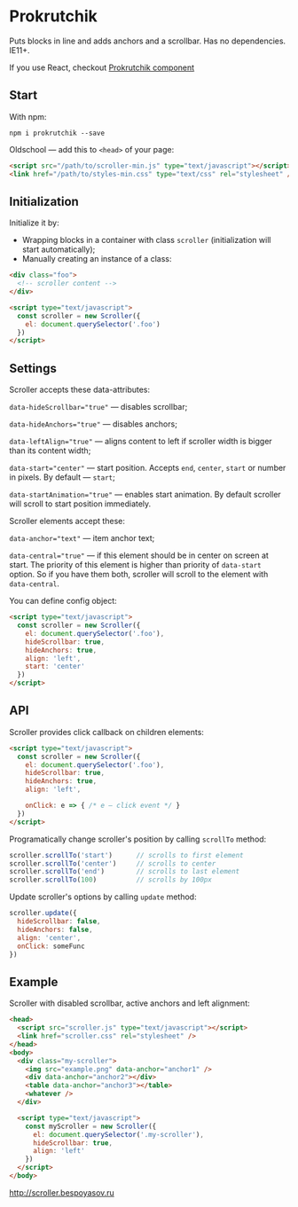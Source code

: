 # Prokrutchik

Puts blocks in line and adds anchors and a scrollbar. Has no dependencies. IE11+.

If you use React, checkout [Prokrutchik component](https://github.com/bespoyasov/react-scroller)

## Start

With npm:
```
npm i prokrutchik --save
```

Oldschool — add this to `<head>` of your page:

```html
<script src="/path/to/scroller-min.js" type="text/javascript"></script>
<link href="/path/to/styles-min.css" type="text/css" rel="stylesheet" />
```

## Initialization

Initialize it by:

* Wrapping blocks in a container with class `scroller` (initialization will start automatically);
* Manually creating an instance of a class:

```html
<div class="foo">
  <!-- scroller content -->
</div>

<script type="text/javascript"> 
  const scroller = new Scroller({ 
    el: document.querySelector('.foo') 
  })
</script>
```

## Settings

Scroller accepts these data-attributes:

`data-hideScrollbar="true"` — disables scrollbar;

`data-hideAnchors="true"` — disables anchors;

`data-leftAlign="true"` — aligns content to left if scroller width is bigger than its content width;

`data-start="center"` — start position. Accepts `end`, `center`, `start` or number in pixels. By default — `start`;

`data-startAnimation="true"` — enables start animation. By default scroller will scroll to start position immediately.


Scroller elements accept these:

`data-anchor="text"` — item anchor text;

`data-central="true"` — if this element should be in center on screen at start. The priority of this element is higher than priority of `data-start` option. So if you have them both, scroller will scroll to the element with `data-central`.


You can define config object:

```html
<script type="text/javascript">
  const scroller = new Scroller({ 
    el: document.querySelector('.foo'),
    hideScrollbar: true, 
    hideAnchors: true, 
    align: 'left',
    start: 'center'
  })
</script>
```

## API

Scroller provides click callback on children elements:

```html
<script type="text/javascript">
  const scroller = new Scroller({ 
    el: document.querySelector('.foo'),
    hideScrollbar: true, 
    hideAnchors: true, 
    align: 'left',

    onClick: e => { /* e — click event */ }
  }) 
</script>
```

Programatically change scroller's position by calling `scrollTo` method:

```javascript
scroller.scrollTo('start')      // scrolls to first element
scroller.scrollTo('center')     // scrolls to center
scroller.scrollTo('end')        // scrolls to last element
scroller.scrollTo(100)          // scrolls by 100px
```

Update scroller's options by calling `update` method:
```javascript
scroller.update({
  hideScrollbar: false, 
  hideAnchors: false, 
  align: 'center',
  onClick: someFunc
})
```

## Example

Scroller with disabled scrollbar, active anchors and left alignment:

```html
<head>
  <script src="scroller.js" type="text/javascript"></script>
  <link href="scroller.css" rel="stylesheet" /> 
</head>
<body>
  <div class="my-scroller">
    <img src="example.png" data-anchor="anchor1" />
    <div data-anchor="anchor2"></div>
    <table data-anchor="anchor3"></table>
    <whatever />
  </div>

  <script type="text/javascript">
    const myScroller = new Scroller({
      el: document.querySelector('.my-scroller'),
      hideScrollbar: true,
      align: 'left'
    })
  </script>
</body>
```

http://scroller.bespoyasov.ru
